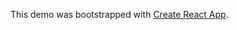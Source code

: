 This demo was bootstrapped with [Create React App](https://github.com/facebookincubator/create-react-app).
